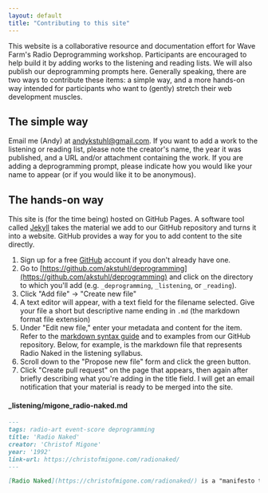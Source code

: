 ```yaml
---
layout: default
title: "Contributing to this site"
---
```


This website is a collaborative resource and documentation effort for Wave Farm's Radio Deprogramming workshop. Participants are encouraged to help build it by adding works to the listening and reading lists. We will also publish our deprogramming prompts here. Generally speaking, there are two ways to contribute these items: a simple way, and a more hands-on way intended for participants who want to (gently) stretch their web development muscles.

## The simple way

Email me (Andy) at [andykstuhl@gmail.com](mailto:andykstuhl@gmail.com). If you want to add a work to the listening or reading list, please note the creator's name, the year it was published, and a URL and/or attachment containing the work. If you are adding a deprogramming prompt, please indicate how you would like your name to appear (or if you would like it to be anonymous).

## The hands-on way

This site is (for the time being) hosted on GitHub Pages. A software tool called [Jekyll](https://jekyllrb.com) takes the material we add to our GitHub repository and turns it into a website. GitHub provides a way for you to add content to the site directly.

1. Sign up for a free [GitHub](https://github.com/) account if you don't already have one.
2. Go to [https://github.com/akstuhl/deprogramming](https://github.com/akstuhl/deprogramming) and click on the directory to which you'll add (e.g. `_deprogramming`, `_listening`, or `_reading`).
3. Click "Add file" -> "Create new file"
4. A text editor will appear, with a text field for the filename selected. Give your file a short but descriptive name ending in `.md` (the markdown format file extension)
5. Under "Edit new file," enter your metadata and content for the item. Refer to the [markdown syntax guide](https://daringfireball.net/projects/markdown/syntax) and to examples from our GitHub repository. Below, for example, is the markdown file that represents Radio Naked in the listening syllabus.
6. Scroll down to the "Propose new file" form and click the green button.
7. Click "Create pull request" on the page that appears, then again after briefly describing what you're adding in the title field. I will get an email notification that your material is ready to be merged into the site.

<h4 class='filename'>_listening/migone_radio-naked.md</h4>

``` markdown
---
tags: radio-art event-score deprogramming
title: 'Radio Naked'
creator: 'Christof Migone'
year: '1992'
link-url: https://christofmigone.com/radionaked/
---

[Radio Naked](https://christofmigone.com/radionaked/) is a "manifesto that naively impels the radio programmer to dispense (or at least question) all of the conventions and expectations of what radio should sound like." Radio artist Christof Migone composed the twenty-two prompts that make up the work in the early 1990s, and audio versions were later produced for each prompt. Radio Naked lends a key precedent to this workshop, providing form and inspiration for the deprogramming prompts we will develop together.
```
